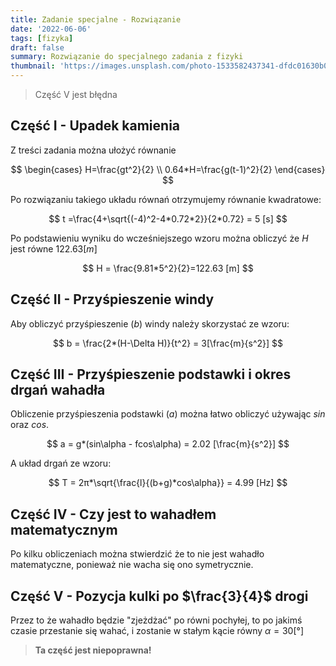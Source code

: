 ```yaml
---
title: Zadanie specjalne - Rozwiązanie
date: '2022-06-06'
tags: [fizyka]
draft: false
summary: Rozwiązanie do specjalnego zadania z fizyki
thumbnail: 'https://images.unsplash.com/photo-1533582437341-dfdc01630b05?ixlib=rb-1.2.1&ixid=MnwxMjA3fDB8MHxwaG90by1wYWdlfHx8fGVufDB8fHx8&auto=format&fit=crop&w=500&q=80'
---
```


> Część V jest błędna

<TOCInline toc={props.toc} toHeading={2} />

## Część I - Upadek kamienia

Z treści zadania można ułożyć równanie

$$
\begin{cases}
    H=\frac{gt^2}{2} \\
    0.64*H=\frac{g(t-1)^2}{2}
\end{cases}
$$

Po rozwiązaniu takiego układu równań otrzymujemy równanie kwadratowe:

$$
t =\frac{4+\sqrt{(-4)^2-4*0.72*2}}{2*0.72} = 5 [s]
$$

Po podstawieniu wyniku do wcześniejszego wzoru można obliczyć że $H$ jest równe $122.63 [m]$

$$
H = \frac{9.81*5^2}{2}=122.63 [m]
$$

## Część II - Przyśpieszenie windy

Aby obliczyć przyśpieszenie ($b$) windy należy skorzystać ze wzoru:

$$
b = \frac{2*(H-\Delta H)}{t^2} = 3[\frac{m}{s^2}]
$$

## Część III - Przyśpieszenie podstawki i okres drgań wahadła

Obliczenie przyśpieszenia podstawki ($a$) można łatwo obliczyć używając $sin$ oraz $cos$.

$$
a = g*(sin\alpha - fcos\alpha) = 2.02 [\frac{m}{s^2}]
$$

A układ drgań ze wzoru:

$$
T = 2π*\sqrt{\frac{l}{(b+g)*cos\alpha}} = 4.99 [Hz]
$$

## Część IV - Czy jest to wahadłem matematycznym

Po kilku obliczeniach można stwierdzić że to nie jest wahadło matematyczne, ponieważ nie wacha się ono symetrycznie.

## Część V - Pozycja kulki po $\frac{3}{4}$ drogi

Przez to że wahadło będzie "zjeżdżać" po równi pochyłej, to po jakimś czasie przestanie się wahać, i zostanie w stałym kącie równy $\alpha = 30[°]$

> **Ta część jest niepoprawna!**